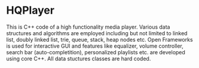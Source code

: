 # HQPlayer

This is C++ code of a high functionality media player. Various data structures and algorithms are employed including but not limited to linked list, doubly linked list, trie, queue, stack, heap nodes etc. Open Frameworks is used for interactive GUI and features like equalizer, volume controller, search bar (auto-completition), personalized playlists etc. are developed using core C++. All data stuctures classes are hard coded.   
